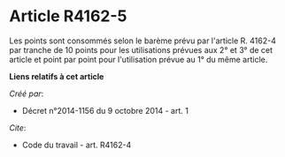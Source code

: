 # Article R4162-5

Les points sont consommés selon le barème prévu par l'article R. 4162-4 par tranche de 10 points pour les utilisations
prévues aux 2° et 3° de cet article et point par point pour l'utilisation prévue au 1° du même article.

**Liens relatifs à cet article**

_Créé par_:

  - Décret n°2014-1156 du 9 octobre 2014 - art. 1

_Cite_:

  - Code du travail - art. R4162-4
